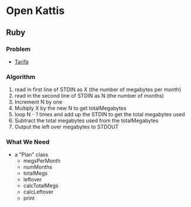 # Open Kattis
## Ruby
### Problem
* [Tarifa](https://open.kattis.com/problems/tarifa)

### Algorithm
1. read in first line of STDIN as X (the number of megabytes per month)
2. read in the second line of STDIN as N (the number of months)
3. Increment N by one
4. Multiply X by the new N to get totalMegabytes
5. loop N - 1 times and add up the STDIN to get the total megabytes used
6. Subtract the total megabytes used from the totalMegabytes
7. Output the left over megabytes to STDOUT

### What We Need
* a "Plan" class
    * megsPerMonth
    * numMonths
    * totalMegs
    * leftover
    * calcTotalMegs
    * calcLeftover
    * print